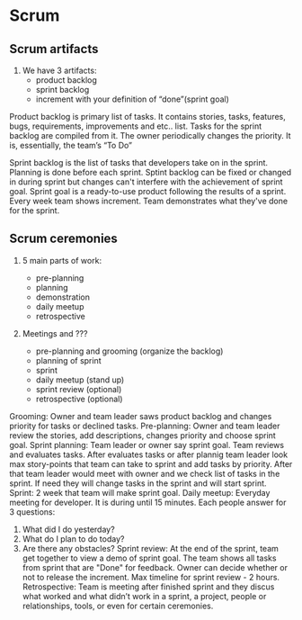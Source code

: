 

# Scrum


## Scrum artifacts

1) We have 3 artifacts:
    - product backlog
    - sprint backlog
    - increment with your definition of “done”(sprint goal)


Product backlog is primary list of tasks. It contains stories, tasks, features, bugs, requirements, improvements and etc.. list. Tasks for the sprint backlog are compiled from it. The owner periodically changes the priority. It is, essentially, the team’s “To Do”

Sprint backlog is the list of tasks that developers take on in the sprint. Planning is done before each sprint. Sptint backlog can be fixed or changed in during sprint but changes can't interfere with the achievement of sprint goal.
Sprint goal is a ready-to-use product following the results of a sprint. Every week team shows increment. Team demonstrates what they've done for the sprint.





## Scrum ceremonies

1) 5 main parts of work:
    - pre-planning
    - planning
    - demonstration
    - daily meetup
    - retrospective




3) Meetings and ???
    - pre-planning and grooming (organize the backlog)
    - planning of sprint
    - sprint
    - daily meetup (stand up)
    - sprint review (optional)
    - retrospective (optional)

Grooming:
Owner and team leader saws product backlog and changes priority for tasks or declined tasks.
Pre-planning:
Owner and team leader review the stories, add descriptions, changes priority and choose sprint goal.
Sprint planning:
Team leader or owner say sprint goal. Team reviews and evaluates tasks. After evaluates tasks or after plannig team leader look max story-points that team can take to sprint and add tasks by priority. After that team leader would meet with owner and we check list of tasks in the sprint. If need they will change tasks in the sprint and will start sprint.
Sprint:
2 week that team will make sprint goal.
Daily meetup:
Everyday meeting for developer. It is during until 15 minutes. Each people answer for 3 questions:
1) What did I do yesterday?
2) What do I plan to do today?
3) Are there any obstacles?
Sprint review:
At the end of the sprint, team get together to view a demo of sprint goal. The team shows all tasks from sprint that are "Done" for feedback.
Owner can decide whether or not to release the increment. Max timeline for sprint review - 2 hours.
Retrospective:
Team is meeting after finished sprint and they discus what worked and what didn’t work in a sprint, a project, people or relationships, tools, or even for certain ceremonies.



